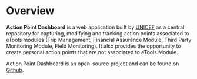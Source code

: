 # Overview

**Action Point Dashboard** is a web application built by [UNICEF](https://www.unicef.org/) as a central repository for capturing, modifying and tracking action points associated to eTools modules \(Trip Management, Financial Assurance Module, Third Party Monitoring Module, Field Monitoring\). It also provides the opportunity to create personal action points that are not associated to eTools Module.

Action Point Dashboard is an open-source project and can be found on [Github](https://github.com/unicef/etools-action-points).  


